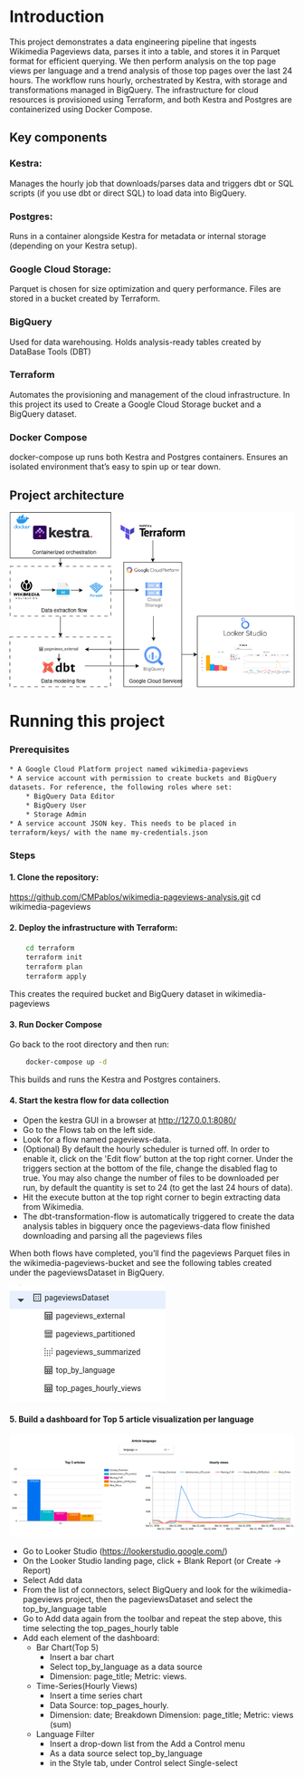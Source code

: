 # Introduction
This project demonstrates a data engineering pipeline that ingests Wikimedia Pageviews data, parses it into a table, and stores it in Parquet format for efficient querying. We then perform analysis on the top page views per language and a trend analysis of those top pages over the last 24 hours. The workflow runs hourly, orchestrated by Kestra, with storage and transformations managed in BigQuery. The infrastructure for cloud resources is provisioned using Terraform, and both Kestra and Postgres are containerized using Docker Compose.

## Key components
### Kestra:
Manages the hourly job that downloads/parses data and triggers dbt or SQL scripts (if you use dbt or direct SQL) to load data into BigQuery.

### Postgres:
Runs in a container alongside Kestra for metadata or internal storage (depending on your Kestra setup).

### Google Cloud Storage:
Parquet is chosen for size optimization and query performance.
Files are stored in a bucket created by Terraform.

### BigQuery
Used for data warehousing. Holds analysis-ready tables created by DataBase Tools (DBT)

### Terraform
Automates the provisioning and management of the cloud infrastructure. In this project its used to Create a Google Cloud Storage bucket and a BigQuery dataset.

### Docker Compose
docker-compose up runs both Kestra and Postgres containers.
Ensures an isolated environment that’s easy to spin up or tear down.

## Project architecture
![image info](./images/pageviews-architecture.png)
# Running this project
### Prerequisites
    * A Google Cloud Platform project named wikimedia-pageviews
    * A service account with permission to create buckets and BigQuery datasets. For reference, the following roles where set:
        * BigQuery Data Editor
        * BigQuery User
        * Storage Admin
    * A service account JSON key. This needs to be placed in terraform/keys/ with the name my-credentials.json

### Steps
#### 1. Clone the repository: 

 https://github.com/CMPablos/wikimedia-pageviews-analysis.git
 cd wikimedia-pageviews

#### 2. Deploy the infrastructure with Terraform:

```bash
    cd terraform
    terraform init
    terraform plan
    terraform apply
```

This creates the required bucket and BigQuery dataset in wikimedia-pageviews

#### 3. Run Docker Compose
Go back to the root directory and then run:

```bash
    docker-compose up -d
```

This builds and runs the Kestra and Postgres containers. 

#### 4. Start the kestra flow for data collection

* Open the kestra GUI in a browser at http://127.0.0.1:8080/
* Go to the Flows tab on the left side.
* Look for a flow named pageviews-data.
* (Optional) By default the hourly scheduler is turned off. In order to enable it, click on the 'Edit flow' button at the top right corner. Under the triggers section at the bottom of the file, change the disabled flag to true. You may also change the number of files to be downloaded per run, by default the quantity is set to 24 (to get the last 24 hours of data).
* Hit the execute button at the top right corner to begin extracting data from Wikimedia.
* The dbt-transformation-flow is automatically triggered to create the data analysis tables in bigquery once the pageviews-data flow finished downloading and parsing all the pageviews files 

When both flows have completed, you’ll find the pageviews Parquet files in the wikimedia-pageviews-bucket and see the following tables created under the pageviewsDataset in BigQuery.

![image info](./images/dataset-tables.png)

#### 5. Build a dashboard for Top 5 article visualization per language
![image info](./images/views-by-language.png)
* Go to Looker Studio (https://lookerstudio.google.com/)
* On the Looker Studio landing page, click + Blank Report (or Create -> Report)
* Select Add data
* From the list of connectors, select BigQuery and look for the wikimedia-pageviews project, then the pageviewsDataset and select the top_by_language table
* Go to Add data again from the toolbar and repeat the step above, this time selecting the top_pages_hourly table
* Add each element of the dashboard:
    * Bar Chart(Top 5)
        * Insert a bar chart
        * Select top_by_language as a data source
        * Dimension: page_title; Metric: views.
    * Time-Series(Hourly Views)
        * Insert a time series chart
        * Data Source: top_pages_hourly.
        * Dimension: date; Breakdown Dimension: page_title; Metric: views (sum)
    * Language Filter
        * Insert a drop-down list from the Add a Control menu
        * As a data source select top_by_language
        * in the Style tab, under Control select Single-select





